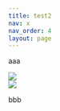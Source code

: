 ```yaml
---
title: test2
nav: x
nav_order: 4
layout: page
---
```


aaa

<div id="slideshow">
   <div>
     <img src="https://user-images.githubusercontent.com/82182/102653821-724cba00-4167-11eb-8639-ac53c1d7543b.png">
   </div>
   <div>
     <img src="https://user-images.githubusercontent.com/82182/102656421-c2c61680-416b-11eb-804d-502ebed06d17.png">
   </div>
   <!-- div>
     Pretty cool eh? This slide is proof the content can be anything.
   </div -->
</div>

bbb